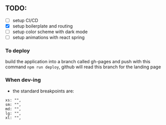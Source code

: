 ## TODO:
- [ ] setup CI/CD
- [x] setup boilerplate and routing
- [ ] setup color scheme with dark mode
- [ ] setup animations with react spring

### To deploy
build the application into a branch called gh-pages and push with this command `npm run deploy`,
github will read this branch for the landing page

### When dev-ing
- the standard breakpoints are:
```
xs: "",
sm: "",
md: "",
lg: "",
xl: "",
```
